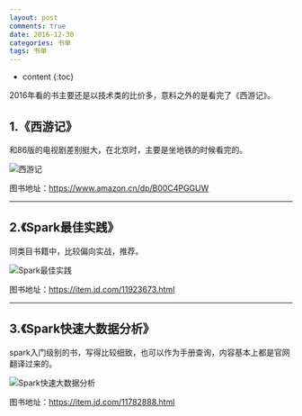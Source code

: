 ```yaml
---
layout: post
comments: true
date: 2016-12-30
categories: 书单
tags: 书单
---
```


* content
{:toc}

2016年看的书主要还是以技术类的比价多，意料之外的是看完了《西游记》。



## 1.《西游记》

和86版的电视剧差别挺大，在北京时，主要是坐地铁的时候看完的。

![西游记](http://leocook-blog.test.upcdn.net/xiyouji.png "西游记")

图书地址：https://www.amazon.cn/dp/B00C4PGGUW

---

## 2.《Spark最佳实践》

同类目书籍中，比较偏向实战，推荐。

![Spark最佳实践](https://img3.doubanio.com/lpic/s28707922.jpg "Spark最佳实践")

图书地址：https://item.jd.com/11923673.html

---

## 3.《Spark快速大数据分析》

spark入门级别的书，写得比较细致，也可以作为手册查询，内容基本上都是官网翻译过来的。


![Spark快速大数据分析](https://img1.doubanio.com/lpic/s28300707.jpg "Spark快速大数据分析")

图书地址：https://item.jd.com/11782888.html


